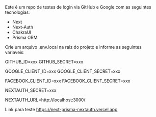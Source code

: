 Este é um repo de testes de login via GitHub e Google com as seguintes tecnologias:
 - Next
 - Next-Auth
 - ChakraUI
 - Prisma ORM

Crie um arquivo .env.local na raiz do projeto e informe as seguintes variaveis:

GITHUB_ID=xxx
GITHUB_SECRET=xxx

GOOGLE_CLIENT_ID=xxx
GOOGLE_CLIENT_SECRET=xxx

FACEBOOK_CLIENT_ID=xxx
FACEBOOK_CLIENT_SECRET=xxx

NEXTAUTH_SECRET=xxx

NEXTAUTH_URL=http://localhost:3000/

Link para teste https://next-prisma-nextauth.vercel.app
